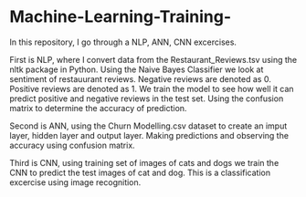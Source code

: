 # Machine-Learning-Training-

In this repository, I go through a NLP, ANN, CNN excercises. 

First is NLP, where I convert data from the Restaurant_Reviews.tsv using the nltk package in Python. 
Using the Naive Bayes Classifier we look at sentiment of restauurant reviews. Negative reviews are denoted as 0. Positive reviews are denoted as 1. We train the model to see how well it can predict positive and negative reviews in the test set. Using the confusion matrix to determine the accuracy of prediction.

Second is ANN, using the Churn Modelling.csv dataset to create an imput layer, hidden layer and output layer. Making predictions and observing the accuracy using confusion matrix.  

Third is CNN, using training set of images of cats and dogs we train the CNN to predict the test images of cat and dog. This is a classification excercise using image recognition. 
